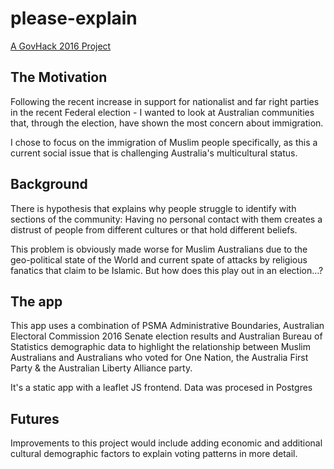 # please-explain

[A GovHack 2016 Project](https://2016.hackerspace.govhack.org/content/please-explain)

## The Motivation

Following the recent increase in support for nationalist and far right parties in the recent Federal election - I wanted to look at Australian communities that, through the election, have shown the most concern about immigration.

I chose to focus on the immigration of Muslim people specifically, as this a current social issue that is challenging Australia's multicultural status.

## Background

There is hypothesis that explains why people struggle to identify with sections of the community: Having no personal contact with them creates a distrust of people from different cultures or that hold different beliefs.

This problem is obviously made worse for Muslim Australians due to the geo-political state of the World and current spate of attacks by religious fanatics that claim to be Islamic. But how does this play out in an election…?

## The app

This app uses a combination of PSMA Administrative Boundaries, Australian Electoral Commission 2016 Senate election results and Australian Bureau of Statistics demographic data to highlight the relationship between Muslim Australians and Australians who voted for One Nation, the Australia First Party & the Australian Liberty Alliance party.

It's a static app with a leaflet JS frontend. Data was procesed in Postgres

## Futures

Improvements to this project would include adding economic and additional cultural demographic factors to explain voting patterns in more detail.
